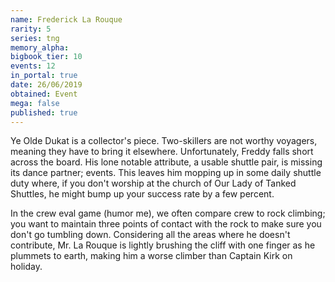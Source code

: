 ```yaml
---
name: Frederick La Rouque
rarity: 5
series: tng
memory_alpha:
bigbook_tier: 10
events: 12
in_portal: true
date: 26/06/2019
obtained: Event
mega: false
published: true
---
```


Ye Olde Dukat is a collector's piece. Two-skillers are not worthy voyagers, meaning they have to bring it elsewhere. Unfortunately, Freddy falls short across the board. His lone notable attribute, a usable shuttle pair, is missing its dance partner; events. This leaves him mopping up in some daily shuttle duty where, if you don't worship at the church of Our Lady of Tanked Shuttles, he might bump up your success rate by a few percent.

In the crew eval game (humor me), we often compare crew to rock climbing; you want to maintain three points of contact with the rock to make sure you don't go tumbling down. Considering all the areas where he doesn't contribute, Mr. La Rouque is lightly brushing the cliff with one finger as he plummets to earth, making him a worse climber than Captain Kirk on holiday.

